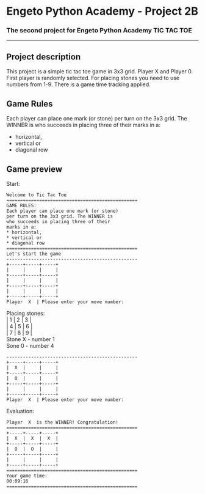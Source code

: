 # **Engeto Python Academy - Project 2B**
### The second project for Engeto Python Academy TIC TAC TOE
---
## **Project description**
This project is a simple tic tac toe game in 3x3 grid. Player X and Player 0.
First player is randomly selected.
For placing stones you need to use numbers from 1-9.
There is a game time tracking applied.
## **Game Rules**
Each player can place one mark (or stone)
per turn on the 3x3 grid. The WINNER is
who succeeds in placing three of their
marks in a:
* horizontal,
* vertical or
* diagonal row

## **Game preview**
Start:
```
Welcome to Tic Tac Toe
================================================
GAME RULES:
Each player can place one mark (or stone)
per turn on the 3x3 grid. The WINNER is
who succeeds in placing three of their
marks in a:
* horizontal,
* vertical or
* diagonal row
================================================
Let's start the game
------------------------------------------------
+-----+-----+-----+
|     |     |     |
+-----+-----+-----+
|     |     |     |
+-----+-----+-----+
|     |     |     |
+-----+-----+-----+
Player  X  | Please enter your move number:  
```
Placing stones:  
| 1 | 2 | 3 |  
| 4 | 5 | 6 |  
| 7 | 8 | 9 |  
Stone X - number 1  
Sone 0 - number 4

```
------------------------------------------------
+-----+-----+-----+
|  X  |     |     |
+-----+-----+-----+
|  O  |     |     |
+-----+-----+-----+
|     |     |     |
+-----+-----+-----+
Player  X  | Please enter your move number: 
```
Evaluation:
```
Player  X  is the WINNER! Congratulation! 
================================================
+-----+-----+-----+
|  X  |  X  |  X  |
+-----+-----+-----+
|  O  |  O  |     |
+-----+-----+-----+
|     |     |     |
+-----+-----+-----+
================================================
Your game time:
00:09:16
================================================
```

